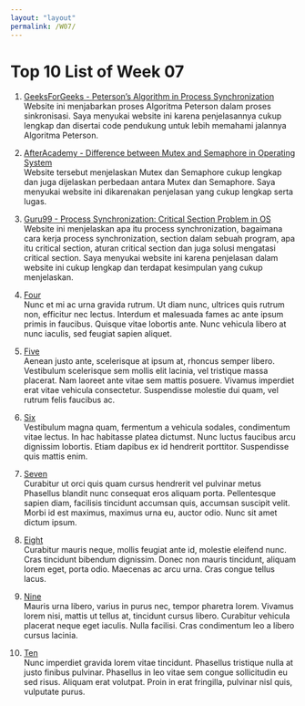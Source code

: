 ```yaml
---
layout: "layout"
permalink: /W07/
---
```


# Top 10 List of Week 07

1. [GeeksForGeeks - Peterson’s Algorithm in Process Synchronization](https://www.geeksforgeeks.org/petersons-algorithm-in-process-synchronization/)<br>
Website ini menjabarkan proses Algoritma Peterson dalam proses sinkronisasi. Saya menyukai website ini karena penjelasannya cukup lengkap
dan disertai code pendukung untuk lebih memahami jalannya Algoritma Peterson.

2. [AfterAcademy - Difference between Mutex and Semaphore in Operating System](https://afteracademy.com/blog/difference-between-mutex-and-semaphore-in-operating-system)<br>
Website tersebut menjelaskan Mutex dan Semaphore cukup lengkap dan juga dijelaskan perbedaan antara Mutex dan Semaphore. Saya menyukai
website ini dikarenakan penjelasan yang cukup lengkap serta lugas.

3. [Guru99 - Process Synchronization: Critical Section Problem in OS](https://www.guru99.com/process-synchronization.html)<br>
Website ini menjelaskan apa itu process synchronization, bagaimana cara kerja process synchronization, section dalam sebuah program,
apa itu critical section, aturan critical section dan juga solusi mengatasi critical section. Saya menyukai website ini karena penjelasan
dalam website ini cukup lengkap dan terdapat kesimpulan yang cukup menjelaskan.

4. [Four](https://en.wikipedia.org/wiki/4)<br>
Nunc et mi ac urna gravida rutrum.
Ut diam nunc, ultrices quis rutrum non, efficitur nec lectus.
Interdum et malesuada fames ac ante ipsum primis in faucibus.
Quisque vitae lobortis ante. 
Nunc vehicula libero at nunc iaculis, sed feugiat sapien aliquet.

5. [Five](https://en.wikipedia.org/wiki/5)<br>
Aenean justo ante, scelerisque at ipsum at, rhoncus semper libero.
Vestibulum scelerisque sem mollis elit lacinia, vel tristique massa placerat.
Nam laoreet ante vitae sem mattis posuere.
Vivamus imperdiet erat vitae vehicula consectetur.
Suspendisse molestie dui quam, vel rutrum felis faucibus ac.

6. [Six](https://en.wikipedia.org/wiki/6)<br>
Vestibulum magna quam, fermentum a vehicula sodales, condimentum vitae lectus.
In hac habitasse platea dictumst.
Nunc luctus faucibus arcu dignissim lobortis.
Etiam dapibus ex id hendrerit porttitor.
Suspendisse quis mattis enim.

7. [Seven](https://en.wikipedia.org/wiki/7)<br>
Curabitur ut orci quis quam cursus hendrerit vel pulvinar metus
Phasellus blandit nunc consequat eros aliquam porta.
Pellentesque sapien diam, facilisis tincidunt accumsan quis, accumsan suscipit velit. 
Morbi id est maximus, maximus urna eu, auctor odio. 
Nunc sit amet dictum ipsum.

8. [Eight](https://en.wikipedia.org/wiki/8)<br>
Curabitur mauris neque, mollis feugiat ante id, molestie eleifend nunc.
Cras tincidunt bibendum dignissim.
Donec non mauris tincidunt, aliquam lorem eget, porta odio.
Maecenas ac arcu urna.
Cras congue tellus lacus.

9. [Nine](https://en.wikipedia.org/wiki/9)<br>
Mauris urna libero, varius in purus nec, tempor pharetra lorem.
Vivamus lorem nisi, mattis ut tellus at, tincidunt cursus libero.
Curabitur vehicula placerat neque eget iaculis.
Nulla facilisi.
Cras condimentum leo a libero cursus lacinia.

10. [Ten](https://en.wikipedia.org/wiki/10)<br>
Nunc imperdiet gravida lorem vitae tincidunt. 
Phasellus tristique nulla at justo finibus pulvinar.
Phasellus in leo vitae sem congue sollicitudin eu sed risus.
Aliquam erat volutpat.
Proin in erat fringilla, pulvinar nisl quis, vulputate purus.

